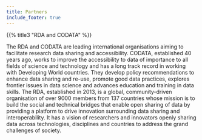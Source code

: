 ```yaml
---
title: Partners
include_footer: true
---
```


<a id="partners-rda">{{% title3 "RDA and CODATA" %}}</a>

The RDA and CODATA are leading international organisations aiming to facilitate
research data sharing and accessibility.  CODATA, established 40 years ago,
works to improve the accessibility to data of importance to all fields of
science and technology and has a long track record in working with Developing
World countries.  They develop policy recommendations to enhance data sharing
and re-use, promote good data practices, explores frontier issues in data
science and advances education and training in data skills.  The RDA,
established in 2013, is a global, community-driven organisation of over 9000
members from 137 countries whose mission is to build the social and technical
bridges that enable open sharing of data by providing a platform to drive
innovation surrounding data sharing and interoperability.  It has a vision of
researchers and innovators openly sharing data across technologies, disciplines
and countries to address the grand challenges of society.



